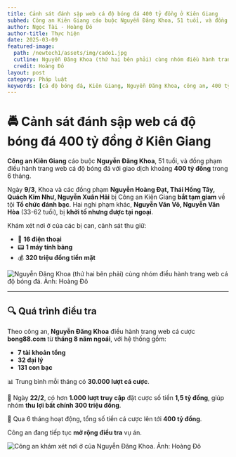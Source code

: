 ```yaml
---
title: Cảnh sát đánh sập web cá độ bóng đá 400 tỷ đồng ở Kiên Giang 
subhed: Công an Kiên Giang cáo buộc Nguyễn Đăng Khoa, 51 tuổi, và đồng phạm điều hành trang web cá độ bóng đá với giao dịch khoảng 400 tỷ đồng trong 6 tháng.
author: Ngọc Tài - Hoàng Đô
author-title: Thực hiện
date: 2025-03-09
featured-image: 
  path: /newtech1/assets/img/cado1.jpg
  cutline: Nguyễn Đăng Khoa (thứ hai bên phải) cùng nhóm điều hành trang web cá độ bóng đá.
  credit: Hoàng Đô
layout: post
category: Pháp luật
keywords: [cá độ bóng đá, Kiên Giang, Nguyễn Đăng Khoa, công an, 400 tỷ đồng]
---
```

# 🚔 Cảnh sát đánh sập web cá độ bóng đá 400 tỷ đồng ở Kiên Giang

**Công an Kiên Giang** cáo buộc **Nguyễn Đăng Khoa**, 51 tuổi, và đồng phạm điều hành trang web cá độ bóng đá với giao dịch khoảng **400 tỷ đồng** trong 6 tháng.

Ngày **9/3**, Khoa và các đồng phạm **Nguyễn Hoàng Đạt, Thái Hồng Tây, Quách Kim Như, Nguyễn Xuân Hải** bị Công an Kiên Giang **bắt tạm giam** về tội **Tổ chức đánh bạc**. Hai nghi phạm khác, **Nguyễn Văn Võ, Nguyễn Văn Hòa** (33-62 tuổi), bị **khởi tố nhưng được tại ngoại**.

Khám xét nơi ở của các bị can, cảnh sát thu giữ:

- 📱 **16 điện thoại**
- 📟 **1 máy tính bảng**
- 💰 **320 triệu đồng tiền mặt**

![*Nguyễn Đăng Khoa (thứ hai bên phải) cùng nhóm điều hành trang web cá độ bóng đá. Ảnh: Hoàng Đô*](/newtech1/assets/img/cado1.jpg)  

---

## 🔍 Quá trình điều tra

Theo công an, **Nguyễn Đăng Khoa** điều hành trang web cá cược **bong88.com** từ **tháng 8 năm ngoái**, với hệ thống gồm:

- **7 tài khoản tổng**
- **32 đại lý**
- **131 con bạc**

📊 Trung bình mỗi tháng có **30.000 lượt cá cược**.  

📅 Ngày **22/2**, có hơn **1.000 lượt truy cập** đặt cược số tiền **1,5 tỷ đồng**, giúp nhóm **thu lợi bất chính 300 triệu đồng**.

🔎 Qua 6 tháng hoạt động, tổng số tiền cá cược lên tới **400 tỷ đồng**.

Công an đang tiếp tục **mở rộng điều tra** vụ án.

![*Công an khám xét nơi ở của Nguyễn Đăng Khoa. Ảnh: Hoàng Đô*](/newtech1/assets/img/cado1.1.jpg)  

